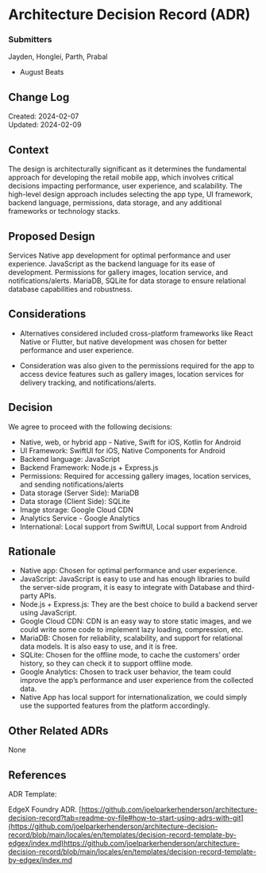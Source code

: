 # Architecture Decision Record (ADR)

### Submitters

Jayden, Honglei, Parth, Prabal

- August Beats


## Change Log
Created: 2024-02-07  
Updated: 2024-02-09

## Context

The design is architecturally significant as it determines the fundamental approach for developing the retail mobile app, which involves critical decisions impacting performance, user experience, and scalability. The high-level design approach includes selecting the app type, UI framework, backend language, permissions, data storage, and any additional frameworks or technology stacks.


## Proposed Design

Services Native app development for optimal performance and user experience. JavaScript as the backend language for its ease of development. Permissions for gallery images, location service, and notifications/alerts. MariaDB, SQLite for data storage to ensure relational database capabilities and robustness.

## Considerations

-	Alternatives considered included cross-platform frameworks like React Native or Flutter, but native development was chosen for better performance and user experience.

-	Consideration was also given to the permissions required for the app to access device features such as gallery images, location services for delivery tracking, and notifications/alerts.


## Decision

We agree to proceed with the following decisions:
-	Native, web, or hybrid app - Native, Swift for iOS, Kotlin for Android
-	UI Framework: SwiftUI for iOS, Native Components for Android
-	Backend language: JavaScript
-	Backend Framework: Node.js + Express.js
-	Permissions: Required for accessing gallery images, location services, and sending notifications/alerts
-	Data storage (Server Side): MariaDB
-	Data storage (Client Side): SQLite
-	Image storage: Google Cloud CDN
-	Analytics Service - Google Analytics
-	International: Local support from SwiftUI, Local support from Android

## Rationale
-	Native app: Chosen for optimal performance and user experience.
-	JavaScript: JavaScript is easy to use and has enough libraries to build the server-side program, it is easy to integrate with Database and third-party APIs.
-	Node.js + Express.js: They are the best choice to build a backend server using JavaScript.
-	Google Cloud CDN: CDN is an easy way to store static images, and we could write some code to implement lazy loading, compression, etc.
-	MariaDB: Chosen for reliability, scalability, and support for relational data models. It is also easy to use, and it is free.
-	SQLite: Chosen for the offline mode, to cache the customers’ order history, so they can check it to support offline mode.
-	Google Analytics: Chosen to track user behavior, the team could improve the app’s performance and user experience from the collected data.
-	Native App has local support for internationalization, we could simply use the supported features from the platform accordingly.


## Other Related ADRs

None

## References

ADR Template: 

EdgeX Foundry ADR.
[https://github.com/joelparkerhenderson/architecture-decision-record?tab=readme-ov-file#how-to-start-using-adrs-with-git](https://github.com/joelparkerhenderson/architecture-decision-record/blob/main/locales/en/templates/decision-record-template-by-edgex/index.md)https://github.com/joelparkerhenderson/architecture-decision-record/blob/main/locales/en/templates/decision-record-template-by-edgex/index.md

